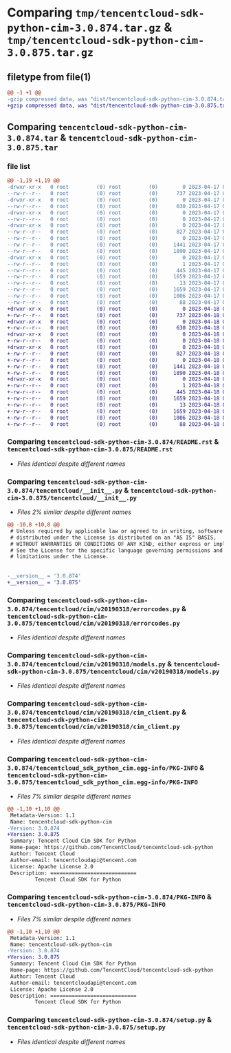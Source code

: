 # Comparing `tmp/tencentcloud-sdk-python-cim-3.0.874.tar.gz` & `tmp/tencentcloud-sdk-python-cim-3.0.875.tar.gz`

## filetype from file(1)

```diff
@@ -1 +1 @@
-gzip compressed data, was "dist/tencentcloud-sdk-python-cim-3.0.874.tar", last modified: Mon Apr 17 00:24:48 2023, max compression
+gzip compressed data, was "dist/tencentcloud-sdk-python-cim-3.0.875.tar", last modified: Tue Apr 18 00:28:09 2023, max compression
```

## Comparing `tencentcloud-sdk-python-cim-3.0.874.tar` & `tencentcloud-sdk-python-cim-3.0.875.tar`

### file list

```diff
@@ -1,19 +1,19 @@
-drwxr-xr-x   0 root         (0) root         (0)        0 2023-04-17 00:24:48.000000 tencentcloud-sdk-python-cim-3.0.874/
--rw-r--r--   0 root         (0) root         (0)      737 2023-04-17 00:24:48.000000 tencentcloud-sdk-python-cim-3.0.874/README.rst
-drwxr-xr-x   0 root         (0) root         (0)        0 2023-04-17 00:24:48.000000 tencentcloud-sdk-python-cim-3.0.874/tencentcloud/
--rw-r--r--   0 root         (0) root         (0)      630 2023-04-17 00:24:48.000000 tencentcloud-sdk-python-cim-3.0.874/tencentcloud/__init__.py
-drwxr-xr-x   0 root         (0) root         (0)        0 2023-04-17 00:24:48.000000 tencentcloud-sdk-python-cim-3.0.874/tencentcloud/cim/
--rw-r--r--   0 root         (0) root         (0)        0 2023-04-17 00:24:48.000000 tencentcloud-sdk-python-cim-3.0.874/tencentcloud/cim/__init__.py
-drwxr-xr-x   0 root         (0) root         (0)        0 2023-04-17 00:24:48.000000 tencentcloud-sdk-python-cim-3.0.874/tencentcloud/cim/v20190318/
--rw-r--r--   0 root         (0) root         (0)      827 2023-04-17 00:24:48.000000 tencentcloud-sdk-python-cim-3.0.874/tencentcloud/cim/v20190318/errorcodes.py
--rw-r--r--   0 root         (0) root         (0)        0 2023-04-17 00:24:48.000000 tencentcloud-sdk-python-cim-3.0.874/tencentcloud/cim/v20190318/__init__.py
--rw-r--r--   0 root         (0) root         (0)     1441 2023-04-17 00:24:48.000000 tencentcloud-sdk-python-cim-3.0.874/tencentcloud/cim/v20190318/models.py
--rw-r--r--   0 root         (0) root         (0)     1890 2023-04-17 00:24:48.000000 tencentcloud-sdk-python-cim-3.0.874/tencentcloud/cim/v20190318/cim_client.py
-drwxr-xr-x   0 root         (0) root         (0)        0 2023-04-17 00:24:48.000000 tencentcloud-sdk-python-cim-3.0.874/tencentcloud_sdk_python_cim.egg-info/
--rw-r--r--   0 root         (0) root         (0)        1 2023-04-17 00:24:48.000000 tencentcloud-sdk-python-cim-3.0.874/tencentcloud_sdk_python_cim.egg-info/dependency_links.txt
--rw-r--r--   0 root         (0) root         (0)      445 2023-04-17 00:24:48.000000 tencentcloud-sdk-python-cim-3.0.874/tencentcloud_sdk_python_cim.egg-info/SOURCES.txt
--rw-r--r--   0 root         (0) root         (0)     1659 2023-04-17 00:24:48.000000 tencentcloud-sdk-python-cim-3.0.874/tencentcloud_sdk_python_cim.egg-info/PKG-INFO
--rw-r--r--   0 root         (0) root         (0)       13 2023-04-17 00:24:48.000000 tencentcloud-sdk-python-cim-3.0.874/tencentcloud_sdk_python_cim.egg-info/top_level.txt
--rw-r--r--   0 root         (0) root         (0)     1659 2023-04-17 00:24:48.000000 tencentcloud-sdk-python-cim-3.0.874/PKG-INFO
--rw-r--r--   0 root         (0) root         (0)     1006 2023-04-17 00:24:48.000000 tencentcloud-sdk-python-cim-3.0.874/setup.py
--rw-r--r--   0 root         (0) root         (0)       88 2023-04-17 00:24:48.000000 tencentcloud-sdk-python-cim-3.0.874/setup.cfg
+drwxr-xr-x   0 root         (0) root         (0)        0 2023-04-18 00:28:09.000000 tencentcloud-sdk-python-cim-3.0.875/
+-rw-r--r--   0 root         (0) root         (0)      737 2023-04-18 00:28:09.000000 tencentcloud-sdk-python-cim-3.0.875/README.rst
+drwxr-xr-x   0 root         (0) root         (0)        0 2023-04-18 00:28:09.000000 tencentcloud-sdk-python-cim-3.0.875/tencentcloud/
+-rw-r--r--   0 root         (0) root         (0)      630 2023-04-18 00:28:09.000000 tencentcloud-sdk-python-cim-3.0.875/tencentcloud/__init__.py
+drwxr-xr-x   0 root         (0) root         (0)        0 2023-04-18 00:28:09.000000 tencentcloud-sdk-python-cim-3.0.875/tencentcloud/cim/
+-rw-r--r--   0 root         (0) root         (0)        0 2023-04-18 00:28:09.000000 tencentcloud-sdk-python-cim-3.0.875/tencentcloud/cim/__init__.py
+drwxr-xr-x   0 root         (0) root         (0)        0 2023-04-18 00:28:09.000000 tencentcloud-sdk-python-cim-3.0.875/tencentcloud/cim/v20190318/
+-rw-r--r--   0 root         (0) root         (0)      827 2023-04-18 00:28:09.000000 tencentcloud-sdk-python-cim-3.0.875/tencentcloud/cim/v20190318/errorcodes.py
+-rw-r--r--   0 root         (0) root         (0)        0 2023-04-18 00:28:09.000000 tencentcloud-sdk-python-cim-3.0.875/tencentcloud/cim/v20190318/__init__.py
+-rw-r--r--   0 root         (0) root         (0)     1441 2023-04-18 00:28:09.000000 tencentcloud-sdk-python-cim-3.0.875/tencentcloud/cim/v20190318/models.py
+-rw-r--r--   0 root         (0) root         (0)     1890 2023-04-18 00:28:09.000000 tencentcloud-sdk-python-cim-3.0.875/tencentcloud/cim/v20190318/cim_client.py
+drwxr-xr-x   0 root         (0) root         (0)        0 2023-04-18 00:28:09.000000 tencentcloud-sdk-python-cim-3.0.875/tencentcloud_sdk_python_cim.egg-info/
+-rw-r--r--   0 root         (0) root         (0)        1 2023-04-18 00:28:09.000000 tencentcloud-sdk-python-cim-3.0.875/tencentcloud_sdk_python_cim.egg-info/dependency_links.txt
+-rw-r--r--   0 root         (0) root         (0)      445 2023-04-18 00:28:09.000000 tencentcloud-sdk-python-cim-3.0.875/tencentcloud_sdk_python_cim.egg-info/SOURCES.txt
+-rw-r--r--   0 root         (0) root         (0)     1659 2023-04-18 00:28:09.000000 tencentcloud-sdk-python-cim-3.0.875/tencentcloud_sdk_python_cim.egg-info/PKG-INFO
+-rw-r--r--   0 root         (0) root         (0)       13 2023-04-18 00:28:09.000000 tencentcloud-sdk-python-cim-3.0.875/tencentcloud_sdk_python_cim.egg-info/top_level.txt
+-rw-r--r--   0 root         (0) root         (0)     1659 2023-04-18 00:28:09.000000 tencentcloud-sdk-python-cim-3.0.875/PKG-INFO
+-rw-r--r--   0 root         (0) root         (0)     1006 2023-04-18 00:28:09.000000 tencentcloud-sdk-python-cim-3.0.875/setup.py
+-rw-r--r--   0 root         (0) root         (0)       88 2023-04-18 00:28:09.000000 tencentcloud-sdk-python-cim-3.0.875/setup.cfg
```

### Comparing `tencentcloud-sdk-python-cim-3.0.874/README.rst` & `tencentcloud-sdk-python-cim-3.0.875/README.rst`

 * *Files identical despite different names*

### Comparing `tencentcloud-sdk-python-cim-3.0.874/tencentcloud/__init__.py` & `tencentcloud-sdk-python-cim-3.0.875/tencentcloud/__init__.py`

 * *Files 2% similar despite different names*

```diff
@@ -10,8 +10,8 @@
 # Unless required by applicable law or agreed to in writing, software
 # distributed under the License is distributed on an "AS IS" BASIS,
 # WITHOUT WARRANTIES OR CONDITIONS OF ANY KIND, either express or implied.
 # See the License for the specific language governing permissions and
 # limitations under the License.
 
 
-__version__ = '3.0.874'
+__version__ = '3.0.875'
```

### Comparing `tencentcloud-sdk-python-cim-3.0.874/tencentcloud/cim/v20190318/errorcodes.py` & `tencentcloud-sdk-python-cim-3.0.875/tencentcloud/cim/v20190318/errorcodes.py`

 * *Files identical despite different names*

### Comparing `tencentcloud-sdk-python-cim-3.0.874/tencentcloud/cim/v20190318/models.py` & `tencentcloud-sdk-python-cim-3.0.875/tencentcloud/cim/v20190318/models.py`

 * *Files identical despite different names*

### Comparing `tencentcloud-sdk-python-cim-3.0.874/tencentcloud/cim/v20190318/cim_client.py` & `tencentcloud-sdk-python-cim-3.0.875/tencentcloud/cim/v20190318/cim_client.py`

 * *Files identical despite different names*

### Comparing `tencentcloud-sdk-python-cim-3.0.874/tencentcloud_sdk_python_cim.egg-info/PKG-INFO` & `tencentcloud-sdk-python-cim-3.0.875/tencentcloud_sdk_python_cim.egg-info/PKG-INFO`

 * *Files 7% similar despite different names*

```diff
@@ -1,10 +1,10 @@
 Metadata-Version: 1.1
 Name: tencentcloud-sdk-python-cim
-Version: 3.0.874
+Version: 3.0.875
 Summary: Tencent Cloud Cim SDK for Python
 Home-page: https://github.com/TencentCloud/tencentcloud-sdk-python
 Author: Tencent Cloud
 Author-email: tencentcloudapi@tencent.com
 License: Apache License 2.0
 Description: ============================
         Tencent Cloud SDK for Python
```

### Comparing `tencentcloud-sdk-python-cim-3.0.874/PKG-INFO` & `tencentcloud-sdk-python-cim-3.0.875/PKG-INFO`

 * *Files 7% similar despite different names*

```diff
@@ -1,10 +1,10 @@
 Metadata-Version: 1.1
 Name: tencentcloud-sdk-python-cim
-Version: 3.0.874
+Version: 3.0.875
 Summary: Tencent Cloud Cim SDK for Python
 Home-page: https://github.com/TencentCloud/tencentcloud-sdk-python
 Author: Tencent Cloud
 Author-email: tencentcloudapi@tencent.com
 License: Apache License 2.0
 Description: ============================
         Tencent Cloud SDK for Python
```

### Comparing `tencentcloud-sdk-python-cim-3.0.874/setup.py` & `tencentcloud-sdk-python-cim-3.0.875/setup.py`

 * *Files identical despite different names*

